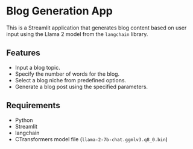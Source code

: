 # Blog Generation App
This is a Streamlit application that generates blog content based on user input using the Llama 2 model from the `langchain` library.

## Features
- Input a blog topic.
- Specify the number of words for the blog.
- Select a blog niche from predefined options.
- Generate a blog post using the specified parameters.

## Requirements
- Python
- Streamlit
- langchain
- CTransformers model file (`llama-2-7b-chat.ggmlv3.q8_0.bin`)

